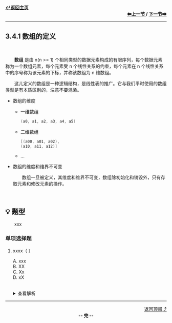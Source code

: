 <a name="top"></a>
<div align="left">
    <a href="/README.md"><b>↩返回主页</b></a>
</div>
<div align="right">
    <b>
    <a href="../3.3%20栈和队列的应用/3.3.5%20队列在计算机系统中的应用.md">⬅上一节 </a>
    /
    <a href="3.4.2%20数组的存储结构.md"> 下一节➡</a>
    </b>
</div>
<hr>

## 3.4.1 数组的定义

<br>

&emsp;&emsp;**数组** 是由 n(n >= 1) 个相同类型的数据元素构成的有限序列，每个数据元素称为一个数组元素，每个元素受 n 个线性关系的约束，每个元素在 n 个线性关系中的序号称为该元素的下标，并称该数组为 n 维数组。

&emsp;&emsp;这儿定义的数组是一种逻辑结构，是线性表的推广。它与我们平时使用的数组类型是有本质区别的，注意不要混淆。

+ 数组的维度

    + 一维数组

        ```c
        (a0, a1, a2, a3, a4, a5)
        ```

    + 二维数组

        ```c
        [(a00, a01, a02),
        (a10, a11, a12)]
        ```

    + ...

+ 数组的维度和维界不可变

    &emsp;&emsp;数组一旦被定义，其维度和维界不可变，数组除初始化和销毁外，只有存取元素和修改元素的操作。



<br>

## 💡 题型

&emsp;&emsp;xxx

### 单项选择题

1. xxxx（ ）

    A. xxx<br>
    B. XX<br>
    C. Xx<br>
    D. xX<br><br>
    <details>
    <summary>查看解析</summary>
    <p>答案：x</p>
    </details>

<hr>

<div align="right">
    <a href="#top">返回顶部⤴</a>
</div>

<div align="center">
    <b>-- 完 --</b>
</div>